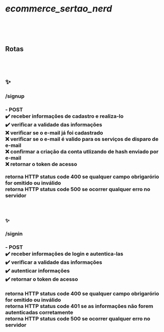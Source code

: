 # ***ecommerce_sertao_nerd***
<br>
</br>
</br>
<h2>Rotas<h2><br/><br/>
✨ <h3>/signup<h3/> - POST</br>
✔️ receber informações de cadastro e realiza-lo</br>
✔️ verificar a validade das informações</br>
❌ verificar se o e-mail já foi cadastrado</br>
❌ verificar se o e-mail é valido para os serviços de disparo de e-mail</br>
❌ confirmar a criação da conta utlizando de hash enviado por e-mail</br>
❌ retornar o token de acesso</br>
</br>
retorna <strong>HTTP status code 400</strong> se qualquer campo obrigarório for omitido ou inválido</br>
retorna <strong>HTTP status code 500</strong> se ocorrer qualquer erro no servidor</br>
<br>
</br>
</br>
✨ <h3>/signin<h3/> - POST</br>
✔️ receber informações de login e autentica-las</br>
✔️ verificar a validade das informações</br>
✔️ autenticar informações</br>
✔️ retornar o token de acesso</br>
</br>
retorna <strong>HTTP status code 400</strong> se qualquer campo obrigarório for omitido ou inválido</br>
retorna <strong>HTTP status code 401</strong> se as informações não forem autenticadas corretamente</br>
retorna <strong>HTTP status code 500</strong> se ocorrer qualquer erro no servidor</br>

